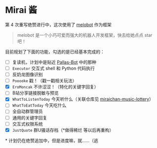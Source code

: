 # Mirai 酱

第 4 次重写绝赞进行中，这次使用了 [melobot](https://github.com/Meloland/melobot) 作为框架

> melobot 是一个小巧可爱而强大的机器人开发框架，快去给她点点 star 吧！

目前规划了下面的功能，勾选的是已经基本完成的：

- [ ] 复读机，计划中是贴近 [Pallas-Bot](https://github.com/MistEO/Pallas-Bot) 中的那种
- [ ] `Executor` 交互式 shell 和 Python 代码执行
- [ ] 反奶龙图像识别
- [ ] `Pooooke` 戳！（戳一戳相关玩法）
- [x] `EroMoncak` 不许涩涩！（特化的关键字回复）
- [ ] B站分享链接脱敏与预览
- [x] `WhatToListenToday` 今天听什么（关联仓库见 [miraichan-music-lottery](https://github.com/NingmengLemon/miraichan-music-lottery)）
- [ ] `WhatToEatToday` 今天吃什么
- [ ] 全自动群管理员
- [ ] 通用的关键字回复
- [ ] 交互式权限系统
- [x] `JustQuote` 群U骚话存档（\*做得稀烂 等以后再重构）

\* 计划仍在绝赞追加中，但是进度嘛，就……（逃
